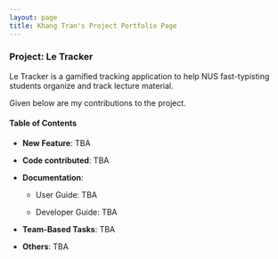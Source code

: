 ```yaml
---
layout: page
title: Khang Tran's Project Portfolio Page
---
```



### Project: Le Tracker

Le Tracker is a gamified tracking application to help NUS fast-typisting students organize
and track lecture material. 


Given below are my contributions to the project.


#### Table of Contents


* **New Feature**: TBA


* **Code contributed**: TBA 


* **Documentation**:
  * User Guide: TBA


  * Developer Guide: TBA




* **Team-Based Tasks**: TBA




* **Others**: TBA
